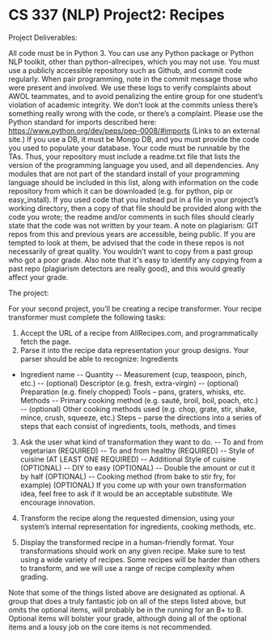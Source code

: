 # CS 337 (NLP) Project2: Recipes

Project Deliverables:

All code must be in Python 3. You can use any Python package or Python NLP toolkit, other than python-allrecipes, which you may not use.
You must use a publicly accessible repository such as Github, and commit code regularly. When pair programming, note in the commit message those who were present and involved. We use these logs to verify complaints about AWOL teammates, and to avoid penalizing the entire group for one student’s violation of academic integrity. We don’t look at the commits unless there’s something really wrong with the code, or there’s a complaint.
Please use the Python standard for imports described here: https://www.python.org/dev/peps/pep-0008/#imports (Links to an external site.)
If you use a DB, it must be Mongo DB, and you must provide the code you used to populate your database.
Your code must be runnable by the TAs. Thus, your repository must include a readme.txt file that lists the version of the programming language you used, and all dependencies. Any modules that are not part of the standard install of your programming language should be included in this list, along with information on the code repository from which it can be downloaded (e.g. for python, pip or easy_install). If you used code that you instead put in a file in your project’s working directory, then a copy of that file should be provided along with the code you wrote; the readme and/or comments in such files should clearly state that the code was not written by your team.
A note on plagiarism: GIT repos from this and previous years are accessible, being public. If you are tempted to look at them, be advised that the code in these repos is not necessarily of great quality. You wouldn’t want to copy from a past group who got a poor grade. Also note that it's easy to identify any copying from a past repo (plagiarism detectors are really good), and this would greatly affect your grade. 

The project:

For your second project, you’ll be creating a recipe transformer. Your recipe transformer must complete the following tasks:

1. Accept the URL of a recipe from AllRecipes.com, and programmatically fetch the page.
2. Parse it into the recipe data representation your group designs. Your parser should be able to recognize:
Ingredients 
 - Ingredient name
 -- Quantity
 -- Measurement (cup, teaspoon, pinch, etc.)
 -- (optional) Descriptor (e.g. fresh, extra-virgin)
 -- (optional) Preparation (e.g. finely chopped)
 Tools – pans, graters, whisks, etc.
 Methods
 -- Primary cooking method (e.g. sauté, broil, boil, poach, etc.)
 -- (optional) Other cooking methods used (e.g. chop, grate, stir, shake, mince, crush, squeeze, etc.)
 Steps – parse the directions into a series of steps that each consist of ingredients, tools, methods, and times
 3. Ask the user what kind of transformation they want to do.
 -- To and from vegetarian (REQUIRED)
 -- To and from healthy (REQUIRED)
 -- Style of cuisine (AT LEAST ONE REQUIRED)
 -- Additional Style of cuisine (OPTIONAL)
 -- DIY to easy (OPTIONAL)
 -- Double the amount or cut it by half (OPTIONAL)
 -- Cooking method (from bake to stir fry, for example) (OPTIONAL)
If you come up with your own transformation idea, feel free to ask if it would be an acceptable substitute. We encourage innovation.

4. Transform the recipe along the requested dimension, using your system’s internal representation for ingredients, cooking methods, etc.
5. Display the transformed recipe in a human-friendly format.
Your transformations should work on any given recipe. Make sure to test using a wide variety of recipes. Some recipes will be harder than others to transform, and we will use a range of recipe complexity when grading.

Note that some of the things listed above are designated as optional. A group that does a truly fantastic job on all of the steps listed above, but omits the optional items, will probably be in the running for an B+ to B. Optional items will bolster your grade, although doing all of the optional items and a lousy job on the core items is not recommended.
